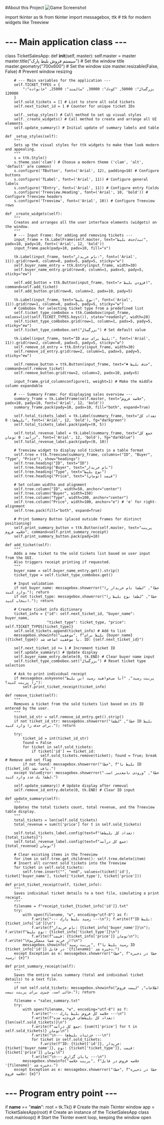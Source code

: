 #About this Project 
![Game Screenshot](Guess_Game.PNG)

import tkinter as tk
from tkinter import messagebox, ttk # ttk for modern widgets like Treeview

# --- Main application class ---
class TicketSalesApp:
    def __init__(self, master):
        self.master = master
        master.title("سیستم فروش بلیط پارک") # Set the window title
        master.geometry("700x600") # Set the window size
        master.resizable(False, False) # Prevent window resizing

        # --- Main variables for the application ---
        self.TICKET_TYPES = {
            "بزرگسال": 50000, "کودک": 30000, "سالمند": 25000, "خانواده": 120000 
        }
        self.sold_tickets = [] # List to store all sold tickets
        self.next_ticket_id = 1 # Counter for unique ticket IDs

        self._setup_styles() # Call method to set up visual styles
        self._create_widgets() # Call method to create and arrange all UI elements
        self.update_summary() # Initial update of summary labels and table

    def _setup_styles(self):
        """
        Sets up the visual styles for ttk widgets to make them look modern and appealing.
        """
        s = ttk.Style()
        s.theme_use('clam') # Choose a modern theme ('clam', 'alt', 'default' are common)
        s.configure('TButton', font=('Arial', 12), padding=10) # Configure buttons
        s.configure('TLabel', font=('Arial', 11)) # Configure general labels
        s.configure('TEntry', font=('Arial', 11)) # Configure entry fields
        s.configure('Treeview.Heading', font=('Arial', 10, 'bold')) # Configure Treeview headers
        s.configure('Treeview', font=('Arial', 10)) # Configure Treeview rows

    def _create_widgets(self):
        """
        Creates and arranges all the user interface elements (widgets) on the window.
        """
        # --- Input Frame: For adding and removing tickets ---
        input_frame = tk.LabelFrame(self.master, text="ثبت/حذف بلیط", padx=10, pady=10, font=('Arial', 12, 'bold'))
        input_frame.pack(pady=10, padx=10, fill="x")

        tk.Label(input_frame, text="نام خریدار:", font=('Arial', 11)).grid(row=0, column=0, padx=5, pady=5, sticky="w")
        self.buyer_name_entry = ttk.Entry(input_frame, width=30)
        self.buyer_name_entry.grid(row=0, column=1, padx=5, pady=5, sticky="ew")

        self.add_button = ttk.Button(input_frame, text="✔ افزودن بلیط", command=self.add_ticket)
        self.add_button.grid(row=0, column=2, padx=10, pady=5)
        
        tk.Label(input_frame, text="نوع بلیط:", font=('Arial', 11)).grid(row=1, column=0, padx=5, pady=5, sticky="w")
        # Combobox for selecting ticket type from a predefined list
        self.ticket_type_combobox = ttk.Combobox(input_frame, values=list(self.TICKET_TYPES.keys()), state="readonly", width=28)
        self.ticket_type_combobox.grid(row=1, column=1, padx=5, pady=5, sticky="ew")
        self.ticket_type_combobox.set("بزرگسال") # Set default value

        tk.Label(input_frame, text="ID بلیط برای حذف:", font=('Arial', 11)).grid(row=2, column=0, padx=5, pady=5, sticky="w")
        self.remove_id_entry = ttk.Entry(input_frame, width=30)
        self.remove_id_entry.grid(row=2, column=1, padx=5, pady=5, sticky="ew")

        self.remove_button = ttk.Button(input_frame, text="✖ حذف بلیط", command=self.remove_ticket)
        self.remove_button.grid(row=2, column=2, padx=10, pady=5)

        input_frame.grid_columnconfigure(1, weight=1) # Make the middle column expandable

        # --- Summary Frame: For displaying sales overview ---
        summary_frame = tk.LabelFrame(self.master, text="خلاصه فروش", padx=10, pady=10, font=('Arial', 12, 'bold'))
        summary_frame.pack(pady=10, padx=10, fill="both", expand=True)

        self.total_tickets_label = tk.Label(summary_frame, text="تعداد کل بلیط‌ها: 0", font=('Arial', 12, 'bold'), fg="darkgreen")
        self.total_tickets_label.pack(pady=(0, 5))

        self.total_revenue_label = tk.Label(summary_frame, text="جمع کل درآمد: 0 تومان", font=('Arial', 12, 'bold'), fg="darkblue")
        self.total_revenue_label.pack(pady=(0, 10))

        # Treeview widget to display sold tickets in a table format
        self.tree = ttk.Treeview(summary_frame, columns=("ID", "Buyer", "Type", "Price"), show="headings")
        self.tree.heading("ID", text="ID")
        self.tree.heading("Buyer", text="نام خریدار")
        self.tree.heading("Type", text="نوع بلیط")
        self.tree.heading("Price", text="قیمت (تومان)")
        
        # Set column widths and alignment
        self.tree.column("ID", width=50, anchor="center")
        self.tree.column("Buyer", width=150)
        self.tree.column("Type", width=100, anchor="center")
        self.tree.column("Price", width=100, anchor="e") # 'e' for right-alignment
        self.tree.pack(fill="both", expand=True)

        # Print Summary Button (placed outside frames for distinct positioning)
        self.print_summary_button = ttk.Button(self.master, text="پرینت خلاصه فروش", command=self.print_summary_receipt)
        self.print_summary_button.pack(pady=10)

    def add_ticket(self):
        """
        Adds a new ticket to the sold tickets list based on user input from the GUI.
        Also triggers receipt printing if requested.
        """
        buyer_name = self.buyer_name_entry.get().strip()
        ticket_type = self.ticket_type_combobox.get()

        # Input validation
        if not buyer_name: messagebox.showerror("خطا", "لطفا نام خریدار را وارد کنید."); return
        if not ticket_type: messagebox.showerror("خطا", "لطفا نوع بلیط را انتخاب کنید."); return

        # Create ticket info dictionary
        ticket_info = {"id": self.next_ticket_id, "buyer_name": buyer_name, 
                       "ticket_type": ticket_type, "price": self.TICKET_TYPES[ticket_type]}
        self.sold_tickets.append(ticket_info) # Add to list
        messagebox.showinfo("موفقیت", f"بلیط برای {buyer_name} ({ticket_type}) با موفقیت اضافه شد. ID: {self.next_ticket_id}")
        
        self.next_ticket_id += 1 # Increment ticket ID
        self.update_summary() # Update display
        self.buyer_name_entry.delete(0, tk.END) # Clear buyer name input
        self.ticket_type_combobox.set("بزرگسال") # Reset ticket type selection

        # Ask to print individual receipt
        if messagebox.askyesno("پرینت رسید", "آیا می‌خواهید رسید این بلیط را پرینت کنید؟"):
            self.print_ticket_receipt(ticket_info)

    def remove_ticket(self):
        """
        Removes a ticket from the sold tickets list based on its ID entered by the user.
        """
        ticket_id_str = self.remove_id_entry.get().strip()
        if not ticket_id_str: messagebox.showerror("خطا", "لطفا ID بلیط برای حذف را وارد کنید."); return

        try:
            ticket_id = int(ticket_id_str)
            found = False
            for ticket in self.sold_tickets:
                if ticket['id'] == ticket_id:
                    self.sold_tickets.remove(ticket); found = True; break # Remove and set flag
            if not found: messagebox.showerror("خطا", f"بلیط با ID {ticket_id} یافت نشد.")
        except ValueError: messagebox.showerror("خطا", "ورودی نامعتبر است. لطفاً یک عدد وارد کنید.")
        
        self.update_summary() # Update display after removal
        self.remove_id_entry.delete(0, tk.END) # Clear ID input

    def update_summary(self):
        """
        Updates the total tickets count, total revenue, and the Treeview table display.
        """
        total_tickets = len(self.sold_tickets)
        total_revenue = sum(t['price'] for t in self.sold_tickets)

        self.total_tickets_label.config(text=f"تعداد کل بلیط‌ها: {total_tickets}")
        self.total_revenue_label.config(text=f"جمع کل درآمد: {total_revenue} تومان")

        # Clear existing items in the Treeview
        for item in self.tree.get_children(): self.tree.delete(item)
        # Insert all current sold tickets into the Treeview
        for ticket in self.sold_tickets:
            self.tree.insert("", "end", values=(ticket['id'], ticket['buyer_name'], ticket['ticket_type'], ticket['price']))

    def print_ticket_receipt(self, ticket_info):
        """
        Saves individual ticket details to a text file, simulating a print receipt.
        """
        filename = f"receipt_ticket_{ticket_info['id']}.txt"
        try:
            with open(filename, "w", encoding="utf-8") as f:
                f.write("--- رسید بلیط پارک ---\n"); f.write(f"ID بلیط: {ticket_info['id']}\n")
                f.write(f"نام خریدار: {ticket_info['buyer_name']}\n"); f.write(f"نوع بلیط: {ticket_info['ticket_type']}\n")
                f.write(f"قیمت: {ticket_info['price']} تومان\n"); f.write("\nاز خرید شما متشکریم!\n")
            messagebox.showinfo("پرینت رسید", f"رسید بلیط با ID {ticket_info['id']} در فایل '{filename}' ذخیره شد.")
        except Exception as e: messagebox.showerror("خطا", f"خطا در ذخیره رسید: {e}")

    def print_summary_receipt(self):
        """
        Saves the entire sales summary (total and individual ticket details) to a text file.
        """
        if not self.sold_tickets: messagebox.showinfo("اطلاعات", "لیست فروش خالی است. چیزی برای پرینت نیست."); return

        filename = "sales_summary.txt"
        try:
            with open(filename, "w", encoding="utf-8") as f:
                f.write("--- خلاصه کل فروش بلیط پارک ---\n")
                f.write(f"تعداد کل بلیط‌های فروخته شده: {len(self.sold_tickets)}\n")
                f.write(f"جمع کل درآمد: {sum(t['price'] for t in self.sold_tickets)} تومان\n")
                f.write("\n--- جزئیات بلیط‌ها ---\n")
                for ticket in self.sold_tickets:
                    f.write(f"ID: {ticket['id']}, خریدار: {ticket['buyer_name']}, نوع: {ticket['ticket_type']}, قیمت: {ticket['price']} تومان\n")
                f.write("\n--- پایان گزارش ---\n")
            messagebox.showinfo("پرینت خلاصه", f"خلاصه فروش در فایل '{filename}' ذخیره شد.")
        except Exception as e: messagebox.showerror("خطا", f"خطا در ذخیره خلاصه فروش: {e}")

# --- Program entry point ---
if __name__ == "__main__":
    root = tk.Tk() # Create the main Tkinter window
    app = TicketSalesApp(root) # Create an instance of the TicketSalesApp class
    root.mainloop() # Start the Tkinter event loop, keeping the window open
